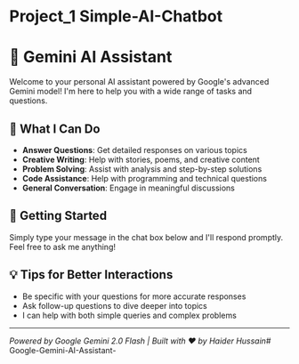 # Project_1 Simple-AI-Chatbot

# 🤖 Gemini AI Assistant

Welcome to your personal AI assistant powered by Google's advanced Gemini model! I'm here to help you with a wide range of tasks and questions.

## 🌟 What I Can Do

- **Answer Questions**: Get detailed responses on various topics
- **Creative Writing**: Help with stories, poems, and creative content  
- **Problem Solving**: Assist with analysis and step-by-step solutions
- **Code Assistance**: Help with programming and technical questions
- **General Conversation**: Engage in meaningful discussions

## 🚀 Getting Started

Simply type your message in the chat box below and I'll respond promptly. Feel free to ask me anything!

## 💡 Tips for Better Interactions

- Be specific with your questions for more accurate responses
- Ask follow-up questions to dive deeper into topics
- I can help with both simple queries and complex problems

---

*Powered by Google Gemini 2.0 Flash | Built with ❤️ by Haider Hussain*# Google-Gemini-AI-Assistant-

